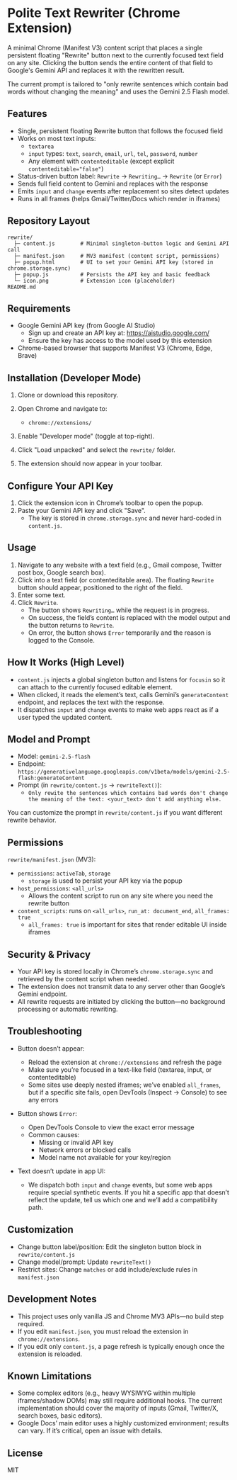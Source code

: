 # Polite Text Rewriter (Chrome Extension)

A minimal Chrome (Manifest V3) content script that places a single persistent floating "Rewrite" button next to the currently focused text field on any site. Clicking the button sends the entire content of that field to Google's Gemini API and replaces it with the rewritten result.

The current prompt is tailored to "only rewrite sentences which contain bad words without changing the meaning" and uses the Gemini 2.5 Flash model.

## Features

- Single, persistent floating Rewrite button that follows the focused field
- Works on most text inputs:
  - `textarea`
  - `input` types: `text`, `search`, `email`, `url`, `tel`, `password`, `number`
  - Any element with `contenteditable` (except explicit `contenteditable="false"`)
- Status-driven button label: `Rewrite` → `Rewriting…` → `Rewrite` (or `Error`)
- Sends full field content to Gemini and replaces with the response
- Emits `input` and `change` events after replacement so sites detect updates
- Runs in all frames (helps Gmail/Twitter/Docs which render in iframes)

## Repository Layout

```
rewrite/
  ├─ content.js        # Minimal singleton-button logic and Gemini API call
  ├─ manifest.json     # MV3 manifest (content script, permissions)
  ├─ popup.html        # UI to set your Gemini API key (stored in chrome.storage.sync)
  ├─ popup.js          # Persists the API key and basic feedback
  └─ icon.png          # Extension icon (placeholder)
README.md
```

## Requirements

- Google Gemini API key (from Google AI Studio)
  - Sign up and create an API key at: https://aistudio.google.com/
  - Ensure the key has access to the model used by this extension
- Chrome-based browser that supports Manifest V3 (Chrome, Edge, Brave)

## Installation (Developer Mode)

1. Clone or download this repository.

2. Open Chrome and navigate to:
   - `chrome://extensions/`

3. Enable "Developer mode" (toggle at top-right).

4. Click "Load unpacked" and select the `rewrite/` folder.

5. The extension should now appear in your toolbar.

## Configure Your API Key

1. Click the extension icon in Chrome’s toolbar to open the popup.
2. Paste your Gemini API key and click "Save".
   - The key is stored in `chrome.storage.sync` and never hard-coded in `content.js`.

## Usage

1. Navigate to any website with a text field (e.g., Gmail compose, Twitter post box, Google search box).
2. Click into a text field (or contenteditable area). The floating `Rewrite` button should appear, positioned to the right of the field.
3. Enter some text.
4. Click `Rewrite`.
   - The button shows `Rewriting…` while the request is in progress.
   - On success, the field’s content is replaced with the model output and the button returns to `Rewrite`.
   - On error, the button shows `Error` temporarily and the reason is logged to the Console.

## How It Works (High Level)

- `content.js` injects a global singleton button and listens for `focusin` so it can attach to the currently focused editable element.
- When clicked, it reads the element’s text, calls Gemini’s `generateContent` endpoint, and replaces the text with the response.
- It dispatches `input` and `change` events to make web apps react as if a user typed the updated content.

## Model and Prompt

- Model: `gemini-2.5-flash`
- Endpoint: `https://generativelanguage.googleapis.com/v1beta/models/gemini-2.5-flash:generateContent`
- Prompt (in `rewrite/content.js` → `rewriteText()`):
  - `Only rewite the sentences which contains bad words don't change the meaning of the text: <your_text> don't add anything else.`

You can customize the prompt in `rewrite/content.js` if you want different rewrite behavior.

## Permissions

`rewrite/manifest.json` (MV3):

- `permissions`: `activeTab`, `storage`
  - `storage` is used to persist your API key via the popup
- `host_permissions`: `<all_urls>`
  - Allows the content script to run on any site where you need the rewrite button
- `content_scripts`: runs on `<all_urls>`, `run_at: document_end`, `all_frames: true`
  - `all_frames: true` is important for sites that render editable UI inside iframes

## Security & Privacy

- Your API key is stored locally in Chrome’s `chrome.storage.sync` and retrieved by the content script when needed.
- The extension does not transmit data to any server other than Google’s Gemini endpoint.
- All rewrite requests are initiated by clicking the button—no background processing or automatic rewriting.

## Troubleshooting

- Button doesn’t appear:
  - Reload the extension at `chrome://extensions` and refresh the page
  - Make sure you’re focused in a text-like field (textarea, input, or contenteditable)
  - Some sites use deeply nested iframes; we’ve enabled `all_frames`, but if a specific site fails, open DevTools (Inspect → Console) to see any errors

- Button shows `Error`:
  - Open DevTools Console to view the exact error message
  - Common causes:
    - Missing or invalid API key
    - Network errors or blocked calls
    - Model name not available for your key/region

- Text doesn’t update in app UI:
  - We dispatch both `input` and `change` events, but some web apps require special synthetic events. If you hit a specific app that doesn’t reflect the update, tell us which one and we’ll add a compatibility path.

## Customization

- Change button label/position: Edit the singleton button block in `rewrite/content.js`
- Change model/prompt: Update `rewriteText()`
- Restrict sites: Change `matches` or add include/exclude rules in `manifest.json`

## Development Notes

- This project uses only vanilla JS and Chrome MV3 APIs—no build step required.
- If you edit `manifest.json`, you must reload the extension in `chrome://extensions`.
- If you edit only `content.js`, a page refresh is typically enough once the extension is reloaded.

## Known Limitations

- Some complex editors (e.g., heavy WYSIWYG within multiple iframes/shadow DOMs) may still require additional hooks. The current implementation should cover the majority of inputs (Gmail, Twitter/X, search boxes, basic editors).
- Google Docs’ main editor uses a highly customized environment; results can vary. If it’s critical, open an issue with details.

## License

MIT
